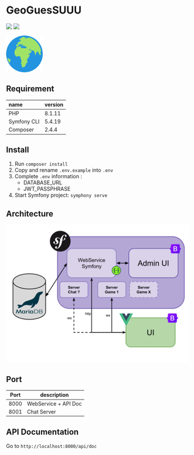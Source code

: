 # GeoGuesSUUU

![](https://img.shields.io/badge/PHP-8.1-777BB4?style=for-the-badge&logo=php&logoColor=white)
![](https://img.shields.io/badge/Symfony-6.1-FFFFFF?style=for-the-badge&logo=symfony&logoColor=white)

<img src="./public/assets/img/earth-icon.svg" alt="app logo" width="100">

## Requirement

| **name**    | **version** |
|:------------|-------------|
| PHP         | 8.1.11      |
| Symfony CLI | 5.4.19      |
| Composer    | 2.4.4       |

## Install

1. Run `composer install`
2. Copy and rename `.env.example` into `.env`
3. Complete `.env` information :
    - DATABASE_URL
    - JWT_PASSPHRASE
4. Start Symfony project: `symphony serve`

## Architecture

<img src="./public/assets/img/archi-geoguessuuu.svg" alt="archi" width="500">

## Port

| **Port** | description          |
|----------|----------------------|
| 8000     | WebService + API Doc |
| 8001     | Chat Server          |


## API Documentation

Go to `http://localhost:8000/api/doc`